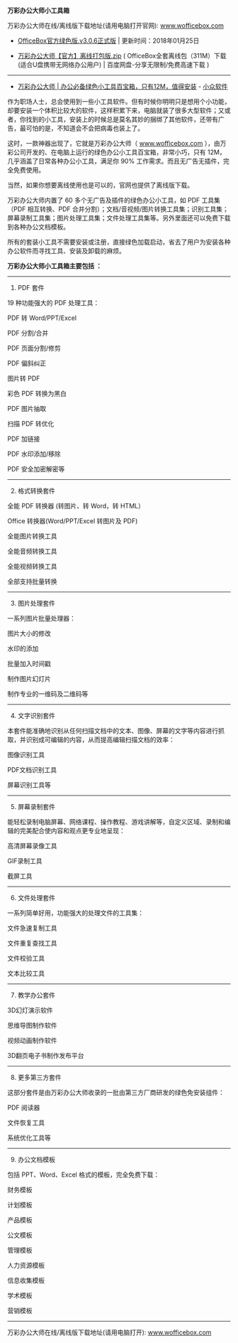 **万彩办公大师小工具箱**

万彩办公大师在线/离线版下载地址(请用电脑打开官网): www.wofficebox.com


- [OfficeBox官方绿色版.v3.0.6正式版](http://files.wofficebox.com/officebox/download/OfficeBox%E5%AE%98%E6%96%B9%E7%BB%BF%E8%89%B2%E7%89%88.zip) | 更新时间：2018年01月25日

- [万彩办公大师【官方】离线打包版.zip](https://pan.baidu.com/s/1c2Trpuw#list/path=%2F) ( OfficeBox全套离线包（311M）下载 (适合U盘携带无网络办公用户) | 百度网盘-分享无限制/免费高速下载 )

-----------------------------------------------------------------------------------

- [万彩办公大师 | 办公必备绿色小工具百宝箱，只有12M，值得安装](https://www.appinn.com/wofficebox-2/) - [小众软件](https://www.appinn.com/)


作为职场人士，总会使用到一些小工具软件。但有时候你明明只是想用个小功能，却要安装一个体积比较大的软件，这样积累下来，电脑就装了很多大型软件；又或者，你找到的小工具，安装上的时候总是莫名其妙的捆绑了其他软件，还带有广告，最可怕的是，不知道会不会把病毒也装上了。

这时，一款神器出现了，它就是万彩办公大师（ www.wofficebox.com ），由万彩公司开发的、在电脑上运行的绿色办公小工具百宝箱，非常小巧，只有 12M，几乎涵盖了日常各种办公小工具，满足你 90% 工作需求。而且无广告无插件，完全免费使用。

当然，如果你想要离线使用也是可以的，官网也提供了离线版下载。

万彩办公大师内置了 60 多个无广告及插件的绿色办公小工具，如 PDF 工具集（PDF 相互转换、PDF 合并分割）；文档/音视频/图片转换工具集；识别工具集；屏幕录制工具集；图片处理工具集；文件处理工具集等。另外里面还可以免费下载到各种办公文档模板。

所有的套装小工具不需要安装或注册，直接绿色加载启动，省去了用户为安装各种办公软件而寻找工具、安装及卸载的麻烦。

**万彩办公大师小工具箱主要包括 ：**

-----------------------------------------------------------------------------------

1. PDF 套件

19 种功能强大的 PDF 处理工具：

PDF 转 Word/PPT/Excel

PDF 分割/合并

PDF 页面分割/修剪

PDF 偏斜纠正

图片转 PDF

彩色 PDF 转换为黑白

PDF 图片抽取

扫描 PDF 转优化

PDF 加链接

PDF 水印添加/移除

PDF 安全加密解密等

-----------------------------------------------------------------------------------

2. 格式转换套件

全能 PDF 转换器 (转图片、转 Word，转 HTML）

Office 转换器(Word/PPT/Excel 转图片及 PDF)

全能图片转换工具

全能音频转换工具

全能视频转换工具

全部支持批量转换

-----------------------------------------------------------------------------------

3. 图片处理套件

一系列图片批量处理器：

图片大小的修改

水印的添加

批量加入时间戳

制作图片幻灯片

制作专业的一维码及二维码等

-----------------------------------------------------------------------------------

4. 文字识别套件

本套件能准确地识别从任何扫描文档中的文本、图像、屏幕的文字等内容进行抓取，并识别成可编辑的内容，从而提高编辑扫描文档的效率：

图像识别工具

PDF文档识别工具

屏幕识别工具等

-----------------------------------------------------------------------------------

5. 屏幕录制套件

能轻松录制电脑屏幕、网络课程、操作教程、游戏讲解等，自定义区域、录制和编辑的完美配合使内容和观点更专业地呈现：

高清屏幕录像工具

GIF录制工具

截屏工具

-----------------------------------------------------------------------------------

6. 文件处理套件

一系列简单好用，功能强大的处理文件的工具集：

文件急速复制工具

文件重复查找工具

文件校验工具

文本比较工具

-----------------------------------------------------------------------------------

7. 教学办公套件

3D幻灯演示软件

思维导图制作软件

视频动画制作软件

3D翻页电子书制作发布平台

-----------------------------------------------------------------------------------

8. 更多第三方套件

这部分套件是由万彩办公大师收录的一批由第三方厂商研发的绿色免安装组件：

PDF 阅读器

文件恢复工具

系统优化工具等

-----------------------------------------------------------------------------------

9. 办公文档模板

包括 PPT、Word、Excel 格式的模板，完全免费下载：

财务模板

计划模板

产品模板

公文模板

管理模板

人力资源模板

信息收集模板

学术模板

营销模板

-----------------------------------------------------------------------------------

万彩办公大师在线/离线版下载地址(请用电脑打开): www.wofficebox.com
